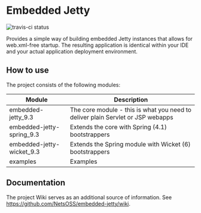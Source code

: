 Embedded Jetty
==============
![travis-ci status](https://travis-ci.org/NetsOSS/embedded-jetty.svg?branch=master)

Provides a simple way of building embedded Jetty instances that allows for web.xml-free startup. The resulting application is identical within your IDE and your actual application deployment environment.

How to use
----------

The project consists of the following modules:

| Module                    | Description |
| --------------------------|-------------|
| embedded-jetty_9.3        | The core module - this is what you need to deliver plain Servlet or JSP webapps |
| embedded-jetty-spring_9.3 | Extends the core with Spring (4.1) bootstrappers |
| embedded-jetty-wicket_9.3 | Extends the Spring module with Wicket (6) bootstrappers |
| examples                  | Examples |

Documentation
-------------

The project Wiki serves as an additional source of information. See https://github.com/NetsOSS/embedded-jetty/wiki.

